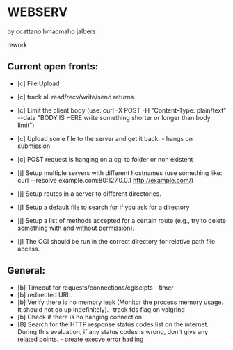 # WEBSERV
 by ccattano bmacmaho jalbers


rework

## Current open fronts:

- [c] File Upload 
- [c] track all read/recv/write/send returns
- [c] Limit the client body (use: curl -X POST -H "Content-Type: plain/text" --data "BODY IS HERE write something shorter or longer than body limit")
- [c] Upload some file to the server and get it back.
       - hangs on submission
- [c] POST  request is hanging on a cgi to folder or non existent



- [j] Setup multiple servers with different hostnames (use something like: curl --resolve example.com:80:127.0.0.1 http://example.com/)
- [j] Setup routes in a server to different directories.
- [j] Setup a default file to search for if you ask for a directory
- [j] Setup a list of methods accepted for a certain route (e.g., try to delete something with and without permission).
- [j] The CGI should be run in the correct directory for relative path file access.

## General:
- [b] Timeout for requests/connections/cgiscipts - timer
- [b] redirected URL.
- [b] Verify there is no memory leak (Monitor the process memory usage. It should not go up indefinitely).
        -track fds flag on valgrind
- [b] Check if there is no hanging connection.
- [B] Search for the HTTP response status codes list on the internet. During this evaluation, if any status codes is wrong, don't give any related points.
        - create execve error hadling

